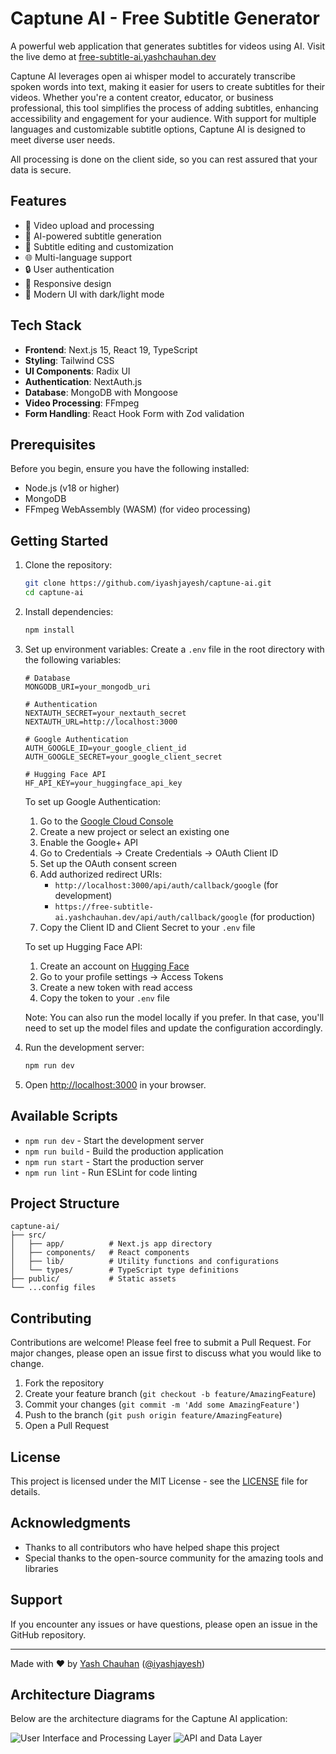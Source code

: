 # Captune AI - Free Subtitle Generator

A powerful web application that generates subtitles for videos using AI. Visit the live demo at [free-subtitle-ai.yashchauhan.dev](https://free-subtitle-ai.yashchauhan.dev)

Captune AI leverages open ai whisper model to accurately transcribe spoken words into text, making it easier for users to create subtitles for their videos. Whether you're a content creator, educator, or business professional, this tool simplifies the process of adding subtitles, enhancing accessibility and engagement for your audience. With support for multiple languages and customizable subtitle options, Captune AI is designed to meet diverse user needs.

All processing is done on the client side, so you can rest assured that your data is secure. 

## Features

- 🎥 Video upload and processing
- 🤖 AI-powered subtitle generation
- 📝 Subtitle editing and customization
- 🌐 Multi-language support
- 🔒 User authentication
- 📱 Responsive design
- 🎨 Modern UI with dark/light mode

## Tech Stack

- **Frontend**: Next.js 15, React 19, TypeScript
- **Styling**: Tailwind CSS
- **UI Components**: Radix UI
- **Authentication**: NextAuth.js
- **Database**: MongoDB with Mongoose
- **Video Processing**: FFmpeg
- **Form Handling**: React Hook Form with Zod validation

## Prerequisites

Before you begin, ensure you have the following installed:
- Node.js (v18 or higher)
- MongoDB 
- FFmpeg WebAssembly (WASM) (for video processing)

## Getting Started

1. Clone the repository:
   ```bash
   git clone https://github.com/iyashjayesh/captune-ai.git
   cd captune-ai
   ```

2. Install dependencies:
   ```bash
   npm install
   ```

3. Set up environment variables:
   Create a `.env` file in the root directory with the following variables:
   ```env
   # Database
   MONGODB_URI=your_mongodb_uri
   
   # Authentication
   NEXTAUTH_SECRET=your_nextauth_secret
   NEXTAUTH_URL=http://localhost:3000
   
   # Google Authentication
   AUTH_GOOGLE_ID=your_google_client_id
   AUTH_GOOGLE_SECRET=your_google_client_secret
   
   # Hugging Face API
   HF_API_KEY=your_huggingface_api_key
   ```

   To set up Google Authentication:
   1. Go to the [Google Cloud Console](https://console.cloud.google.com/)
   2. Create a new project or select an existing one
   3. Enable the Google+ API
   4. Go to Credentials → Create Credentials → OAuth Client ID
   5. Set up the OAuth consent screen
   6. Add authorized redirect URIs:
      - `http://localhost:3000/api/auth/callback/google` (for development)
      - `https://free-subtitle-ai.yashchauhan.dev/api/auth/callback/google` (for production)
   7. Copy the Client ID and Client Secret to your `.env` file

   To set up Hugging Face API:
   1. Create an account on [Hugging Face](https://huggingface.co/)
   2. Go to your profile settings → Access Tokens
   3. Create a new token with read access
   4. Copy the token to your `.env` file
   
   Note: You can also run the model locally if you prefer. In that case, you'll need to set up the model files and update the configuration accordingly.

4. Run the development server:
   ```bash
   npm run dev
   ```

5. Open [http://localhost:3000](http://localhost:3000) in your browser.

## Available Scripts

- `npm run dev` - Start the development server
- `npm run build` - Build the production application
- `npm run start` - Start the production server
- `npm run lint` - Run ESLint for code linting

## Project Structure

```
captune-ai/
├── src/
│   ├── app/          # Next.js app directory
│   ├── components/   # React components
│   ├── lib/          # Utility functions and configurations
│   └── types/        # TypeScript type definitions
├── public/           # Static assets
└── ...config files
```

## Contributing

Contributions are welcome! Please feel free to submit a Pull Request. For major changes, please open an issue first to discuss what you would like to change.

1. Fork the repository
2. Create your feature branch (`git checkout -b feature/AmazingFeature`)
3. Commit your changes (`git commit -m 'Add some AmazingFeature'`)
4. Push to the branch (`git push origin feature/AmazingFeature`)
5. Open a Pull Request

## License

This project is licensed under the MIT License - see the [LICENSE](LICENSE) file for details.

## Acknowledgments

- Thanks to all contributors who have helped shape this project
- Special thanks to the open-source community for the amazing tools and libraries

## Support

If you encounter any issues or have questions, please open an issue in the GitHub repository.

---

Made with ❤️ by [Yash Chauhan](https://yashchauhan.dev) ([@iyashjayesh](https://github.com/iyashjayesh))

## Architecture Diagrams

Below are the architecture diagrams for the Captune AI application:

![User Interface and Processing Layer](path/to/first/image.png)
![API and Data Layer](path/to/second/image.png)
